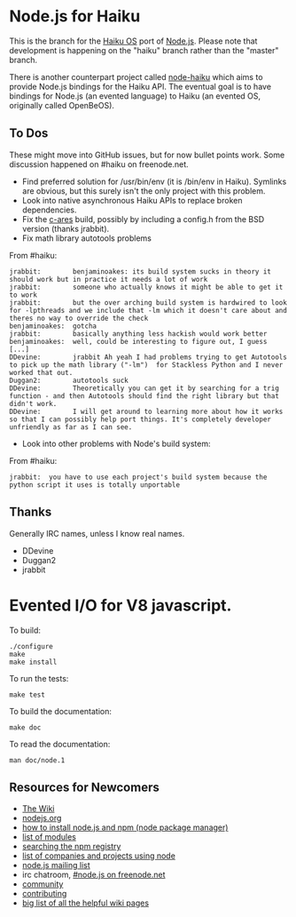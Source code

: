 Node.js for Haiku
=================

This is the branch for the [Haiku OS][hos] port of [Node.js][njs].  Please note that development is happening on the "haiku" branch rather than the "master" branch.

There is another counterpart project called [node-haiku][nhk] which aims to provide Node.js bindings for the Haiku API.  The eventual goal is to have bindings for Node.js (an evented language) to Haiku (an evented OS, originally called OpenBeOS).

  [hos]: http://haiku-os.org/
  [njs]: https://github.com/joyent/node
  [nhk]: https://github.com/benjaminoakes/node-haiku

To Dos
------

These might move into GitHub issues, but for now bullet points work.  Some discussion happened on #haiku on freenode.net.

* Find preferred solution for /usr/bin/env (it is /bin/env in Haiku).  Symlinks are obvious, but this surely isn't the only project with this problem.
* Look into native asynchronous Haiku APIs to replace broken dependencies.
* Fix the [c-ares][cares] build, possibly by including a config.h from the BSD version (thanks jrabbit).
* Fix math library autotools problems

From #haiku:

    jrabbit:        benjaminoakes: its build system sucks in theory it should work but in practice it needs a lot of work
    jrabbit:        someone who actually knows it might be able to get it to work
    jrabbit:        but the over arching build system is hardwired to look for -lpthreads and we include that -lm which it doesn't care about and theres no way to override the check
    benjaminoakes:  gotcha
    jrabbit:        basically anything less hackish would work better
    benjaminoakes:  well, could be interesting to figure out, I guess 
    [...]
    DDevine:        jrabbit Ah yeah I had problems trying to get Autotools to pick up the math library ("-lm")  for Stackless Python and I never worked that out.
    Duggan2:        autotools suck 
    DDevine:        Theoretically you can get it by searching for a trig function - and then Autotools should find the right library but that didn't work.
    DDevine:        I will get around to learning more about how it works so that I can possibly help port things. It's completely developer unfriendly as far as I can see.

* Look into other problems with Node's build system:

From #haiku:

    jrabbit:  you have to use each project's build system because the python script it uses is totally unportable

  [cares]: http://c-ares.haxx.se/

Thanks
------

Generally IRC names, unless I know real names.

* DDevine
* Duggan2
* jrabbit

Evented I/O for V8 javascript.
===

To build:

    ./configure
    make
    make install

To run the tests:

    make test

To build the documentation:

    make doc

To read the documentation:

    man doc/node.1

Resources for Newcomers
---
  - [The Wiki](https://github.com/ry/node/wiki)
  - [nodejs.org](http://nodejs.org/)
  - [how to install node.js and npm (node package manager)](http://joyeur.com/2010/12/10/installing-node-and-npm/)
  - [list of modules](https://github.com/ry/node/wiki/modules)
  - [searching the npm registry](http://search.npmjs.org/)
  - [list of companies and projects using node](http://github.com/ry/node/wiki)
  - [node.js mailing list](http://groups.google.com/group/nodejs)
  - irc chatroom, [#node.js on freenode.net](http://webchat.freenode.net?channels=node.js&uio=d4)
  - [community](https://github.com/ry/node/wiki/Community)
  - [contributing](https://github.com/ry/node/wiki/Contributing)
  - [big list of all the helpful wiki pages](https://github.com/ry/node/wiki/_pages)
